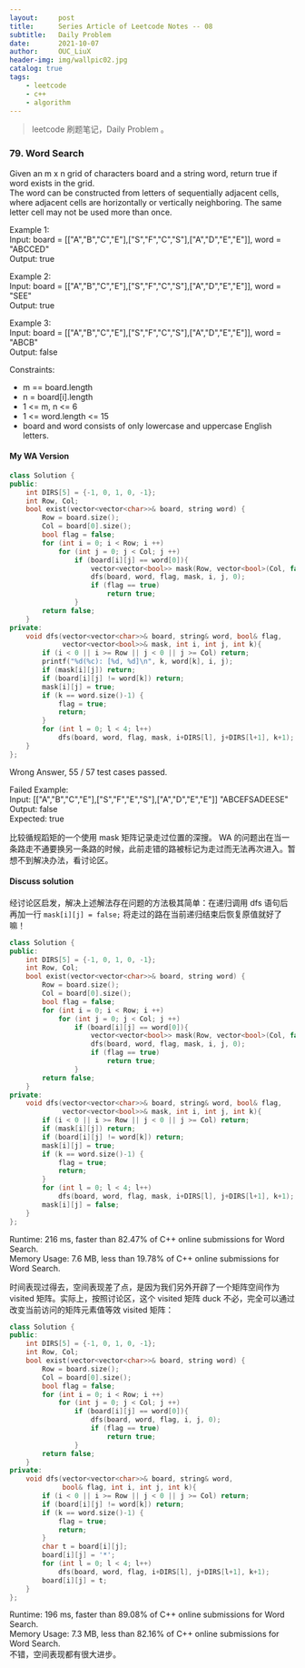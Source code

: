 ```yaml
---
layout:     post
title:      Series Article of Leetcode Notes -- 08
subtitle:   Daily Problem      
date:       2021-10-07
author:     OUC_LiuX
header-img: img/wallpic02.jpg
catalog: true
tags:
    - leetcode      
    - c++     
    - algorithm            
---     
```


> leetcode 刷题笔记，Daily Problem 。     

### 79. Word Search         
Given an m x n grid of characters board and a string word, return true if word exists in the grid.           
The word can be constructed from letters of sequentially adjacent cells, where adjacent cells are horizontally or vertically neighboring. The same letter cell may not be used more than once.      
 
Example 1:         
Input: board = [["A","B","C","E"],["S","F","C","S"],["A","D","E","E"]], word = "ABCCED"          
Output: true

Example 2:           
Input: board = [["A","B","C","E"],["S","F","C","S"],["A","D","E","E"]], word = "SEE"        
Output: true           

Example 3:        
Input: board = [["A","B","C","E"],["S","F","C","S"],["A","D","E","E"]], word = "ABCB"          
Output: false          

Constraints:           
* m == board.length           
* n = board[i].length          
* 1 <= m, n <= 6           
* 1 <= word.length <= 15            
* board and word consists of only lowercase and uppercase English letters.

#### My WA Version       
```c++          
class Solution {
public:
    int DIRS[5] = {-1, 0, 1, 0, -1};
    int Row, Col;
    bool exist(vector<vector<char>>& board, string word) {
        Row = board.size();
        Col = board[0].size();
        bool flag = false;
        for (int i = 0; i < Row; i ++)
            for (int j = 0; j < Col; j ++)
                if (board[i][j] == word[0]){
                    vector<vector<bool>> mask(Row, vector<bool>(Col, false));
                    dfs(board, word, flag, mask, i, j, 0);
                    if (flag == true)
                        return true;
                }
        return false;
    }
private:
    void dfs(vector<vector<char>>& board, string& word, bool& flag, 
             vector<vector<bool>>& mask, int i, int j, int k){
        if (i < 0 || i >= Row || j < 0 || j >= Col) return;
        printf("%d(%c): [%d, %d]\n", k, word[k], i, j);
        if (mask[i][j]) return;
        if (board[i][j] != word[k]) return;
        mask[i][j] = true;
        if (k == word.size()-1) {
            flag = true;
            return;
        }
        for (int l = 0; l < 4; l++)
            dfs(board, word, flag, mask, i+DIRS[l], j+DIRS[l+1], k+1);
    }
};
```         
Wrong Answer, 55 / 57 test cases passed.         

Failed Example:         
Input: [["A","B","C","E"],["S","F","E","S"],["A","D","E","E"]]
"ABCEFSADEESE"        
Output: false         
Expected: true       

比较循规蹈矩的一个使用 mask 矩阵记录走过位置的深搜。 WA 的问题出在当一条路走不通要换另一条路的时候，此前走错的路被标记为走过而无法再次进入。暂想不到解决办法，看讨论区。         

#### Discuss solution        

经讨论区启发，解决上述解法存在问题的方法极其简单：在递归调用 dfs 语句后再加一行 `mask[i][j] = false;` 将走过的路在当前递归结束后恢复原值就好了嘛！       
```c++          
class Solution {
public:
    int DIRS[5] = {-1, 0, 1, 0, -1};
    int Row, Col;
    bool exist(vector<vector<char>>& board, string word) {
        Row = board.size();
        Col = board[0].size();
        bool flag = false;
        for (int i = 0; i < Row; i ++)
            for (int j = 0; j < Col; j ++)
                if (board[i][j] == word[0]){
                    vector<vector<bool>> mask(Row, vector<bool>(Col, false));
                    dfs(board, word, flag, mask, i, j, 0);
                    if (flag == true)
                        return true;
                }
        return false;
    }
private:
    void dfs(vector<vector<char>>& board, string& word, bool& flag, 
             vector<vector<bool>>& mask, int i, int j, int k){
        if (i < 0 || i >= Row || j < 0 || j >= Col) return;
        if (mask[i][j]) return;
        if (board[i][j] != word[k]) return;
        mask[i][j] = true;
        if (k == word.size()-1) {
            flag = true;
            return;
        }
        for (int l = 0; l < 4; l++)
            dfs(board, word, flag, mask, i+DIRS[l], j+DIRS[l+1], k+1);
        mask[i][j] = false;
    }
};
```         
Runtime: 216 ms, faster than 82.47% of C++ online submissions for Word Search.         
Memory Usage: 7.6 MB, less than 19.78% of C++ online submissions for Word Search.          

时间表现过得去，空间表现差了点，是因为我们另外开辟了一个矩阵空间作为 visited 矩阵。实际上，按照讨论区，这个 visited 矩阵 duck 不必，完全可以通过改变当前访问的矩阵元素值等效 visited 矩阵：           
```c++         
class Solution {
public:
    int DIRS[5] = {-1, 0, 1, 0, -1};
    int Row, Col;
    bool exist(vector<vector<char>>& board, string word) {
        Row = board.size();
        Col = board[0].size();
        bool flag = false;
        for (int i = 0; i < Row; i ++)
            for (int j = 0; j < Col; j ++)
                if (board[i][j] == word[0]){
                    dfs(board, word, flag, i, j, 0);
                    if (flag == true)
                        return true;
                }
        return false;
    }
private:
    void dfs(vector<vector<char>>& board, string& word, 
             bool& flag, int i, int j, int k){
        if (i < 0 || i >= Row || j < 0 || j >= Col) return;
        if (board[i][j] != word[k]) return;
        if (k == word.size()-1) {
            flag = true;
            return;
        }
        char t = board[i][j];
        board[i][j] = '*';
        for (int l = 0; l < 4; l++)
            dfs(board, word, flag, i+DIRS[l], j+DIRS[l+1], k+1);
        board[i][j] = t;
    }
};
```      
Runtime: 196 ms, faster than 89.08% of C++ online submissions for Word Search.         
Memory Usage: 7.3 MB, less than 82.16% of C++ online submissions for Word Search.           
不错，空间表现都有很大进步。           
